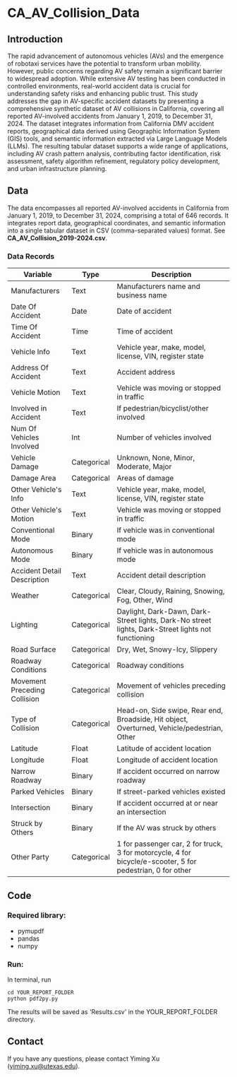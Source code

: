 # CA_AV_Collision_Data
## Introduction
The rapid advancement of autonomous vehicles (AVs) and the emergence of robotaxi services have the potential to transform urban mobility. However, public concerns regarding AV safety remain a significant barrier to widespread adoption. While extensive AV testing has been conducted in controlled environments, real-world accident data is crucial for understanding safety risks and enhancing public trust. This study addresses the gap in AV-specific accident datasets by presenting a comprehensive synthetic dataset of AV collisions in California, covering all reported AV-involved accidents from January 1, 2019, to December 31, 2024. The dataset integrates information from California DMV accident reports, geographical data derived using Geographic Information System (GIS) tools, and semantic information extracted via Large Language Models (LLMs). The resulting tabular dataset supports a wide range of applications, including AV crash pattern analysis, contributing factor identification, risk assessment, safety algorithm refinement, regulatory policy development, and urban infrastructure planning. 

## Data
The data encompasses all reported AV-involved accidents in California from January 1, 2019, to December 31, 2024, comprising a total of 646 records. It integrates report data, geographical coordinates, and semantic information into a single tabular dataset in CSV (comma-separated values) format. See **CA_AV_Collision_2019-2024.csv**.
### Data Records
| Variable                        | Type        | Description                                                                                      |
|----------------------------------|------------|--------------------------------------------------------------------------------------------------|
| Manufacturers                   | Text       | Manufacturers name and business name                                                             |
| Date Of Accident                | Date       | Date of accident                                                                                 |
| Time Of Accident                | Time       | Time of accident                                                                                 |
| Vehicle Info                    | Text       | Vehicle year, make, model, license, VIN, register state                                         |
| Address Of Accident             | Text       | Accident address                                                                                 |
| Vehicle Motion                  | Text       | Vehicle was moving or stopped in traffic                                                        |
| Involved in Accident            | Text       | If pedestrian/bicyclist/other involved                                                          |
| Num Of Vehicles Involved        | Int        | Number of vehicles involved                                                                     |
| Vehicle Damage                  | Categorical | Unknown, None, Minor, Moderate, Major                                                           |
| Damage Area                     | Categorical | Areas of damage                                                                                 |
| Other Vehicle's Info            | Text       | Vehicle year, make, model, license, VIN, register state                                         |
| Other Vehicle's Motion          | Text       | Vehicle was moving or stopped in traffic                                                        |
| Conventional Mode               | Binary     | If vehicle was in conventional mode                                                             |
| Autonomous Mode                 | Binary     | If vehicle was in autonomous mode                                                               |
| Accident Detail Description     | Text       | Accident detail description                                                                     |
| Weather                         | Categorical | Clear, Cloudy, Raining, Snowing, Fog, Other, Wind                                               |
| Lighting                        | Categorical | Daylight, Dark-Dawn, Dark-Street lights, Dark-No street lights, Dark-Street lights not functioning |
| Road Surface                    | Categorical | Dry, Wet, Snowy-Icy, Slippery                                                                   |
| Roadway Conditions              | Categorical | Roadway conditions                                                                              |
| Movement Preceding Collision    | Categorical | Movement of vehicles preceding collision                                                        |
| Type of Collision               | Categorical | Head-on, Side swipe, Rear end, Broadside, Hit object, Overturned, Vehicle/pedestrian, Other    |
| Latitude                        | Float      | Latitude of accident location                                                                  |
| Longitude                       | Float      | Longitude of accident location                                                                 |
| Narrow Roadway                  | Binary     | If accident occurred on narrow roadway                                                         |
| Parked Vehicles                 | Binary     | If street-parked vehicles existed                                                              |
| Intersection                    | Binary     | If accident occurred at or near an intersection                                                |
| Struck by Others                | Binary     | If the AV was struck by others                                                                 |
| Other Party                     | Categorical | 1 for passenger car, 2 for truck, 3 for motorcycle, 4 for bicycle/e-scooter, 5 for pedestrian, 0 for other |

## Code
### Required library:
- pymupdf
- pandas
- numpy

### Run: 
In terminal, run
```
cd YOUR_REPORT_FOLDER
python pdf2py.py
```
The results will be saved as 'Results.csv' in the YOUR_REPORT_FOLDER directory.

## Contact
If you have any questions, please contact Yiming Xu (yiming.xu@utexas.edu).
